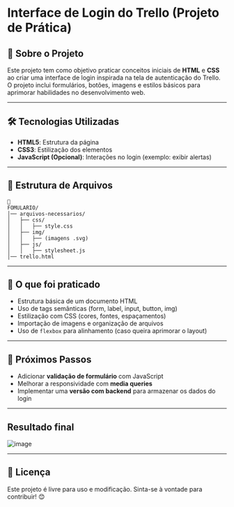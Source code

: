 # Interface de Login do Trello (Projeto de Prática)

## 📌 Sobre o Projeto
Este projeto tem como objetivo praticar conceitos iniciais de **HTML** e **CSS** ao criar uma interface de login inspirada na tela de autenticação do Trello. O projeto inclui formulários, botões, imagens e estilos básicos para aprimorar habilidades no desenvolvimento web.

---

## 🛠 Tecnologias Utilizadas
- **HTML5**: Estrutura da página
- **CSS3**: Estilização dos elementos
- **JavaScript (Opcional)**: Interações no login (exemplo: exibir alertas)

---

## 📁 Estrutura de Arquivos
```
📂 
FOMULARIO/
│── arquivos-necessarios/
│   ├── css/
│   │   ├── style.css
│   ├── img/
│   │   ├── (imagens .svg)
│   ├── js/
│   │   ├── stylesheet.js
│── trello.html

```

---

## 🎯 O que foi praticado
- Estrutura básica de um documento HTML
- Uso de tags semânticas (form, label, input, button, img)
- Estilização com CSS (cores, fontes, espaçamentos)
- Importação de imagens e organização de arquivos
- Uso de `flexbox` para alinhamento (caso queira aprimorar o layout)

---

## 📌 Próximos Passos
- Adicionar **validação de formulário** com JavaScript
- Melhorar a responsividade com **media queries**
- Implementar uma **versão com backend** para armazenar os dados do login

---
## Resultado final
![image](https://github.com/user-attachments/assets/cf91e3e8-24a0-4471-9984-15b4b04c5e4e)

---

## 📜 Licença
Este projeto é livre para uso e modificação. Sinta-se à vontade para contribuir! 😊

